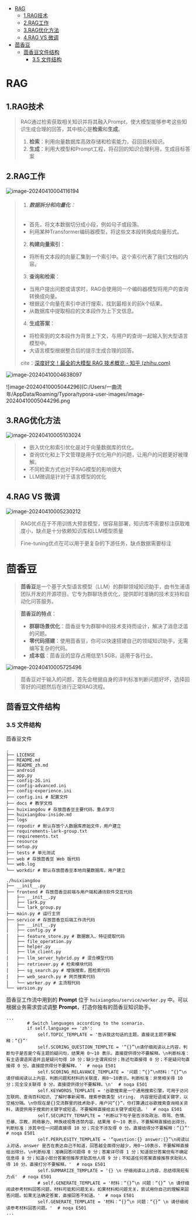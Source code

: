 - [RAG](#rag)
  - [1.RAG技术](#1rag技术)
  - [2.RAG工作](#2rag工作)
  - [3.RAG优化方法](#3rag优化方法)
  - [4.RAG VS 微调](#4rag-vs-微调)
- [茴香豆](#茴香豆)
  - [茴香豆文件结构](#茴香豆文件结构)
    - [3.5 文件结构](#35-文件结构)

# RAG

## 1.RAG技术

> RAG通过检索获取相关知识并将其融入Prompt，使大模型能够参考这些知识生成合理的回答，其中核心是**检索**和**生成**。
> 1. **检索**：利用向量数据库高效存储和检索能力，召回目标知识。
> 2. **生成**：利用大模型和Prompt工程，将召回的知识合理利用，生成目标答案

## 2.RAG工作

![image-20240410004116194](../Image/image-20240410004116194.png)

>1. ###### **数据拆分和向量化**：
>
>   - 首先，将文本数据切分成小段，例如句子或段落。
>   - 利用某种Transformer编码器模型，将这些文本段转换成向量形式。
>
>2. **构建向量索引**：
>
>   - 将所有文本段的向量汇集到一个索引中。这个索引代表了我们文档的内容。
>
>3. **查询和检索**：
>
>   - 当用户提出问题或请求时，RAG会使用同一个编码器模型将用户的查询转换成向量。
>   - 根据这个向量在索引中进行搜索，找到最相关的前k个结果。
>   - 从数据库中提取相应的文本段作为上下文信息。
>
>4. **生成答案**：
>
>   - 将检索到的文本段作为背景上下文，与用户的查询一起输入到大型语言模型中。
>   - 大语言模型根据整合后的提示生成合理的回答。
>
>   cite：[深度好文！最全的大模型 RAG 技术概览 - 知乎 (zhihu.com)](https://zhuanlan.zhihu.com/p/678893732)

![image-20240410004638097](../Image/image-20240410004638097.png)

![image-20240410005044296](C:/Users/一曲流年/AppData/Roaming/Typora/typora-user-images/image-20240410005044296.png

## 3.RAG优化方法

![image-20240410005103024](../Image/image-20240410005103024.png)

> - 嵌入优化和索引优化是对于向量数据库的优化。
> - 查询优化和上下文管理是用于优化用户的问题，让用户的问题更好被理解。
> - 不同检索方式也对于RAG模型的影响很大
> - LLM微调是针对于语言模型的优化

## 4.RAG VS 微调

![image-20240410005230212](../Image/image-20240410005230212.png)

> RAG优点在于不用训练大预言模型，很容易部署，知识库不需要标注获取难度小，缺点是十分依赖知识库和LLM模型质量
>
> Fine-tuning优点在可以用于更复杂的下游任务，缺点数据需要标注

# 茴香豆

>**茴香豆**是一个基于大型语言模型（LLM）的群聊领域知识助手，由书生浦语团队开发的开源项目。它专为群聊场景优化，提供即时准确的技术支持和自动化问答服务。

>**茴香豆的特点**：
>
>- **群聊场景优化**：茴香豆专为群聊中的技术支持而设计，解决了消息泛滥的问题。
>- **零代码搭建**：使用茴香豆，你可以快速搭建自己的领域知识助手，无需编写复杂的代码。
>- **成本低**：茴香豆的显存占用低至1.5GB，适用于各行业。

![image-20240410005725496](../Image/image-20240410005725496.png)

> 茴香豆对于输入的问题，首先会根据自身的评判标准判断问题好坏，选择回答好的问题然后在进行正常RAG流程。

## 茴香豆文件结构

### 3.5 文件结构

茴香豆文件

```
.
├── LICENSE
├── README.md
├── README_zh.md
├── android
├── app.py
├── config-2G.ini
├── config-advanced.ini
├── config-experience.ini
├── config.ini # 配置文件
├── docs # 教学文档
├── huixiangdou # 存放茴香豆主要代码，重点学习
├── huixiangdou-inside.md
├── logs
├── repodir # 默认存放个人数据库原始文件，用户建立
├── requirements-lark-group.txt
├── requirements.txt
├── resource
├── setup.py
├── tests # 单元测试
├── web # 存放茴香豆 Web 版代码
└── web.log
└── workdir # 默认存放茴香豆本地向量数据库，用户建立
```



```
./huixiangdou
├── __init__.py
├── frontend # 存放茴香豆前端与用户端和通讯软件交互代码
│   ├── __init__.py
│   ├── lark.py
│   └── lark_group.py
├── main.py # 运行主贷
├── service # 存放茴香豆后端工作流代码
│   ├── __init__.py
│   ├── config.py #
│   ├── feature_store.py # 数据嵌入、特征提取代码
│   ├── file_operation.py
│   ├── helper.py
│   ├── llm_client.py
│   ├── llm_server_hybrid.py # 混合模型代码
│   ├── retriever.py # 检索模块代码
│   ├── sg_search.py # 增强搜索，图检索代码
│   ├── web_search.py # 网页搜索代码
│   └── worker.py # 主流程代码
└── version.py
```



茴香豆工作流中用到的 **Prompt** 位于 `huixiangdou/service/worker.py` 中。可以根据业务需求尝试调整 **Prompt**，打造你独有的茴香豆知识助手。

```
...
        # Switch languages according to the scenario.
        if self.language == 'zh':
            self.TOPIC_TEMPLATE = '告诉我这句话的主题，直接说主题不要解释：“{}”'
            self.SCORING_QUESTION_TEMPLTE = '“{}”\n请仔细阅读以上内容，判断句子是否是个有主题的疑问句，结果用 0～10 表示。直接提供得分不要解释。\n判断标准：有主语谓语宾语并且是疑问句得 10 分；缺少主谓宾扣分；陈述句直接得 0 分；不是疑问句直接得 0 分。直接提供得分不要解释。'  # noqa E501
            self.SCORING_RELAVANCE_TEMPLATE = '问题：“{}”\n材料：“{}”\n请仔细阅读以上内容，判断问题和材料的关联度，用0～10表示。判断标准：非常相关得 10 分；完全没关联得 0 分。直接提供得分不要解释。\n'  # noqa E501
            self.KEYWORDS_TEMPLATE = '谷歌搜索是一个通用搜索引擎，可用于访问互联网、查询百科知识、了解时事新闻等。搜索参数类型 string， 内容是短语或关键字，以空格分隔。\n你现在是{}交流群里的技术助手，用户问“{}”，你打算通过谷歌搜索查询相关资料，请提供用于搜索的关键字或短语，不要解释直接给出关键字或短语。'  # noqa E501
            self.SECURITY_TEMAPLTE = '判断以下句子是否涉及政治、辱骂、色情、恐暴、宗教、网络暴力、种族歧视等违禁内容，结果用 0～10 表示，不要解释直接给出得分。判断标准：涉其中任一问题直接得 10 分；完全不涉及得 0 分。直接给得分不要解释：“{}”'  # noqa E501
            self.PERPLESITY_TEMPLATE = '“question:{} answer:{}”\n阅读以上对话，answer 是否在表达自己不知道，回答越全面得分越少，用0～10表示，不要解释直接给出得分。\n判断标准：准确回答问题得 0 分；答案详尽得 1 分；知道部分答案但有不确定信息得 8 分；知道小部分答案但推荐求助其他人得 9 分；不知道任何答案直接推荐求助别人得 10 分。直接打分不要解释。'  # noqa E501
            self.SUMMARIZE_TEMPLATE = '{} \n 仔细阅读以上内容，总结得简短有力点'  # noqa E501
            # self.GENERATE_TEMPLATE = '材料：“{}”\n 问题：“{}” \n 请仔细阅读参考材料回答问题，材料可能和问题无关。如果材料和问题无关，尝试用你自己的理解来回答问题。如果无法确定答案，直接回答不知道。'  # noqa E501
            self.GENERATE_TEMPLATE = '材料：“{}”\n 问题：“{}” \n 请仔细阅读参考材料回答问题。'  # noqa E501
...
```
